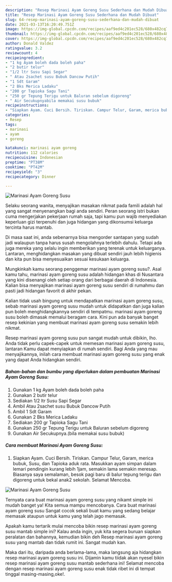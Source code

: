 ```yaml
---
description: "Resep Marinasi Ayam Goreng Susu Sederhana dan Mudah Dibuat"
title: "Resep Marinasi Ayam Goreng Susu Sederhana dan Mudah Dibuat"
slug: 64-resep-marinasi-ayam-goreng-susu-sederhana-dan-mudah-dibuat
date: 2021-03-13T16:20:49.751Z
image: https://img-global.cpcdn.com/recipes/aaf9ed4c201ec528/680x482cq70/marinasi-ayam-goreng-susu-foto-resep-utama.jpg
thumbnail: https://img-global.cpcdn.com/recipes/aaf9ed4c201ec528/680x482cq70/marinasi-ayam-goreng-susu-foto-resep-utama.jpg
cover: https://img-global.cpcdn.com/recipes/aaf9ed4c201ec528/680x482cq70/marinasi-ayam-goreng-susu-foto-resep-utama.jpg
author: Donald Valdez
ratingvalue: 3.2
reviewcount: 4
recipeingredient:
- "1 kg Ayam boleh dada boleh paha"
- "2 butir telur"
- "1/2 ltr Susu Sapi Segar"
- " Atau 2sachet susu Bubuk Dancow Putih"
- "1 Sdt Garam"
- "2 Bks Merica Ladaku"
- "200 gr Tapioka Sagu Tani"
- "250 gr Tepung Terigu untuk Baluran sebelum digoreng"
- " Air Secukupnyabila memakai susu bubuk"
recipeinstructions:
- "Siapkan Ayam. Cuci Bersih. Tiriskan. Campur Telur, Garam, merica bubuk, Susu, dan Tapioka aduk rata. Masukkan ayam simpan dalam lemari pendingin kurang lebih 1jam, semakin lama semakin meresap. Biasanya saya semalaman, besok pagi baru di balur tepung terigu dan digoreng untuk bekal anak2 sekolah. Selamat Mencoba."
categories:
- Resep
tags:
- marinasi
- ayam
- goreng

katakunci: marinasi ayam goreng 
nutrition: 112 calories
recipecuisine: Indonesian
preptime: "PT38M"
cooktime: "PT42M"
recipeyield: "3"
recipecategory: Dinner

---
```



![Marinasi Ayam Goreng Susu](https://img-global.cpcdn.com/recipes/aaf9ed4c201ec528/680x482cq70/marinasi-ayam-goreng-susu-foto-resep-utama.jpg)

Selaku seorang wanita, menyajikan masakan nikmat pada famili adalah hal yang sangat menyenangkan bagi anda sendiri. Peran seorang istri bukan cuma mengerjakan pekerjaan rumah saja, tapi kamu pun wajib menyediakan keperluan gizi terpenuhi dan juga hidangan yang dikonsumsi keluarga tercinta harus mantab.

Di masa  saat ini, anda sebenarnya bisa mengorder santapan yang sudah jadi walaupun tanpa harus susah mengolahnya terlebih dahulu. Tetapi ada juga mereka yang selalu ingin memberikan yang terenak untuk keluarganya. Lantaran, menghidangkan masakan yang dibuat sendiri jauh lebih higienis dan kita pun bisa menyesuaikan sesuai kesukaan keluarga. 



Mungkinkah kamu seorang penggemar marinasi ayam goreng susu?. Asal kamu tahu, marinasi ayam goreng susu adalah hidangan khas di Nusantara yang kini disenangi oleh setiap orang dari berbagai daerah di Indonesia. Kalian bisa menyajikan marinasi ayam goreng susu sendiri di rumahmu dan pasti jadi hidangan favorit di akhir pekan.

Kalian tidak usah bingung untuk mendapatkan marinasi ayam goreng susu, sebab marinasi ayam goreng susu mudah untuk didapatkan dan juga kalian pun boleh menghidangkannya sendiri di tempatmu. marinasi ayam goreng susu boleh dimasak memalui beragam cara. Kini pun ada banyak banget resep kekinian yang membuat marinasi ayam goreng susu semakin lebih nikmat.

Resep marinasi ayam goreng susu pun sangat mudah untuk dibikin, lho. Anda tidak perlu capek-capek untuk memesan marinasi ayam goreng susu, lantaran Kamu dapat menyiapkan di rumah sendiri. Bagi Anda yang mau menyajikannya, inilah cara membuat marinasi ayam goreng susu yang enak yang dapat Anda hidangkan sendiri.

<!--inarticleads1-->

##### Bahan-bahan dan bumbu yang diperlukan dalam pembuatan Marinasi Ayam Goreng Susu:

1. Gunakan 1 kg Ayam boleh dada boleh paha
1. Gunakan 2 butir telur
1. Sediakan 1/2 ltr Susu Sapi Segar
1. Ambil  Atau 2sachet susu Bubuk Dancow Putih
1. Ambil 1 Sdt Garam
1. Gunakan 2 Bks Merica Ladaku
1. Sediakan 200 gr Tapioka Sagu Tani
1. Gunakan 250 gr Tepung Terigu untuk Baluran sebelum digoreng
1. Gunakan  Air Secukupnya.(bila memakai susu bubuk)




<!--inarticleads2-->

##### Cara membuat Marinasi Ayam Goreng Susu:

1. Siapkan Ayam. Cuci Bersih. Tiriskan. Campur Telur, Garam, merica bubuk, Susu, dan Tapioka aduk rata. Masukkan ayam simpan dalam lemari pendingin kurang lebih 1jam, semakin lama semakin meresap. Biasanya saya semalaman, besok pagi baru di balur tepung terigu dan digoreng untuk bekal anak2 sekolah. Selamat Mencoba.
<img src="https://img-global.cpcdn.com/steps/dd2586a230e8ab6d/160x128cq70/marinasi-ayam-goreng-susu-langkah-memasak-1-foto.jpg" alt="Marinasi Ayam Goreng Susu">



Ternyata cara buat marinasi ayam goreng susu yang nikamt simple ini mudah banget ya! Kita semua mampu mencobanya. Cara buat marinasi ayam goreng susu Sangat cocok sekali buat kamu yang sedang belajar memasak ataupun untuk kamu yang telah jago memasak.

Apakah kamu tertarik mulai mencoba bikin resep marinasi ayam goreng susu mantab simple ini? Kalau anda ingin, yuk kita segera buruan siapkan peralatan dan bahannya, kemudian bikin deh Resep marinasi ayam goreng susu yang mantab dan tidak rumit ini. Sangat mudah kan. 

Maka dari itu, daripada anda berlama-lama, maka langsung aja hidangkan resep marinasi ayam goreng susu ini. Dijamin kamu tiidak akan nyesel bikin resep marinasi ayam goreng susu mantab sederhana ini! Selamat mencoba dengan resep marinasi ayam goreng susu enak tidak ribet ini di tempat tinggal masing-masing,oke!.

